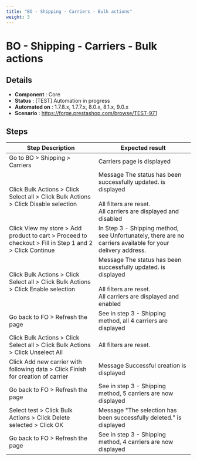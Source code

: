 ```yaml
---
title: "BO - Shipping - Carriers - Bulk actions"
weight: 3
---
```


# BO - Shipping - Carriers - Bulk actions
## Details
* **Component** : Core
* **Status** : [TEST] Automation in progress
* **Automated on** : 1.7.8.x, 1.7.7.x, 8.0.x, 8.1.x, 9.0.x
* **Scenario** : https://forge.prestashop.com/browse/TEST-971

## Steps
| Step Description | Expected result |
| ----- | ----- |
| Go to BO > Shipping > Carriers | Carriers page is displayed |
| Click Bulk Actions > Click Select all > Click Bulk Actions > Click Disable selection | Message The status has been successfully updated. is displayed<br><br>All filters are reset.<br>All carriers are displayed and disabled |
| Click View my store > Add product to cart > Proceed to checkout > Fill in Step 1 and 2 > Click Continue | In Step 3 - Shipping method, see Unfortunately, there are no carriers available for your delivery address. |
| Click Bulk Actions > Click Select all > Click Bulk Actions > Click Enable selection | Message The status has been successfully updated. is displayed<br><br>All filters are reset.<br>All carriers are displayed and enabled |
| Go back to FO > Refresh the page | See in step 3 - Shipping method, all 4 carriers are displayed |
| Click Bulk Actions > Click Select all > Click Bulk Actions > Click Unselect All | All filters are reset. |
| Click Add new carrier with following data > Click Finish for creation of carrier | Message Successful creation is displayed |
| Go back to FO > Refresh the page | See in step 3 - Shipping method, 5 carriers are now displayed |
| Select test > Click Bulk Actions > Click Delete selected > Click OK | Message "The selection has been successfully deleted." is displayed |
| Go back to FO > Refresh the page | See in step 3 - Shipping method, 4 carriers are now displayed |
